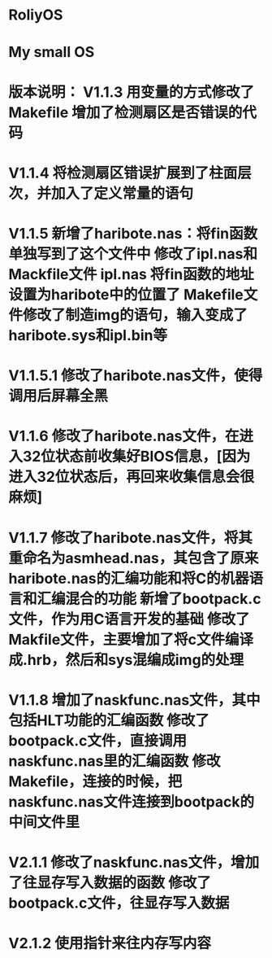 RoliyOS
=======

My small OS
=======
版本说明：
V1.1.3
	用变量的方式修改了Makefile
	增加了检测扇区是否错误的代码
=======
V1.1.4
	将检测扇区错误扩展到了柱面层次，并加入了定义常量的语句
=======
V1.1.5
	新增了haribote.nas：将fin函数单独写到了这个文件中
	修改了ipl.nas和Mackfile文件
		ipl.nas 将fin函数的地址设置为haribote中的位置了
		Makefile文件修改了制造img的语句，输入变成了haribote.sys和ipl.bin等
=======
V1.1.5.1
	修改了haribote.nas文件，使得调用后屏幕全黑
=======
V1.1.6
	修改了haribote.nas文件，在进入32位状态前收集好BIOS信息，[因为进入32位状态后，再回来收集信息会很麻烦]
=======
V1.1.7
	修改了haribote.nas文件，将其重命名为asmhead.nas，其包含了原来haribote.nas的汇编功能和将C的机器语言和汇编混合的功能
	新增了bootpack.c文件，作为用C语言开发的基础
	修改了Makfile文件，主要增加了将c文件编译成.hrb，然后和sys混编成img的处理
=======
V1.1.8
	增加了naskfunc.nas文件，其中包括HLT功能的汇编函数
	修改了bootpack.c文件，直接调用naskfunc.nas里的汇编函数
	修改Makefile，连接的时候，把naskfunc.nas文件连接到bootpack的中间文件里
=======
V2.1.1
	修改了naskfunc.nas文件，增加了往显存写入数据的函数
	修改了bootpack.c文件，往显存写入数据
=======
V2.1.2
	使用指针来往内存写内容
=======	